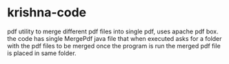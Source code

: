 # krishna-code
pdf utility to merge different pdf files into single pdf, uses apache pdf box. 
the code has single MergePdf java file that when executed  asks for a folder with the pdf files to be merged once the program is run
the merged pdf file is placed in same folder.
